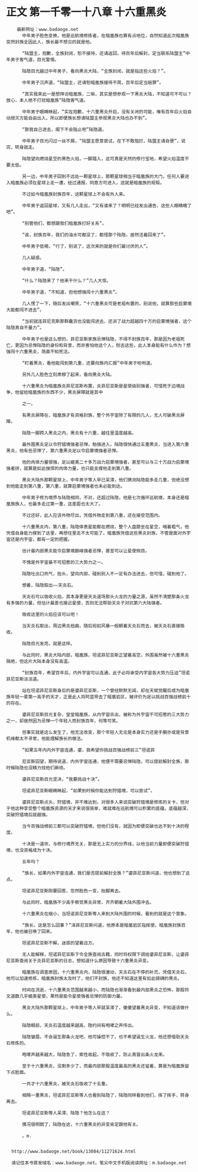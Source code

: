 # 正文 第一千零一十八章 十六重黑炎
        最新网址：www.badaoge.net
          中年男子脸色变换，他是巡航境修炼者，在暗凰族也算有点地位，自然知道此次暗凰族突然封族全因此人，族长最不想见的就是他。
      
          “陆盟主，抱歉，全族封闭，恕不接待，还请返回，待百年后解封，定当联系陆盟主”中年男子客气道，目光警惕。
      
          陆隐目光越过中年男子，看向黑炎大陆，“全族封闭，就是指这些火焰？”。
      
          中年男子沉声道，“陆盟主，还请恕暗凰族接待不周，百年后定当赔罪”。
      
          “其实我来此一是想拜访暗凰族，二嘛，其实是想参观一下黑炎大陆，不知道可不可以？放心，本人绝不打扰暗凰族”陆隐客气道。
      
          中年男子眼睛眯起，“实在抱歉，十六重黑炎开启，没有关闭的可能，唯有百年后火焰自动熄灭方能自由出入，所以即便族长想请陆盟主参观黑炎大陆也办不到”。
      
          “那我自己进去，阁下不会阻止吧”陆隐道。
      
          中年男子目光闪过一丝不屑，“陆盟主愿意尝试，在下不敢阻拦，陆盟主请自便”，说完，转身就走。
      
          陆隐望向燃烧星空的黑色火焰，一脚踏入，这可真是天然的修行宝地，希望火焰温度不要太低。
      
          另一边，中年男子回到不远处一颗星球上，那颗星球相当于暗凰族的大门，任何人要进入暗凰族必须在星球上走一遭，经过通报，同意方可进入，这就是暗凰族的规矩。
      
          不过如今暗凰族封族百年，这颗星球上不会有外人来。
      
          中年男子返回星球，又有几人走出，“又有谁来了？明明已经发出通告，这些人眼睛瞎了吧”。
      
          “别管他们，都想跟我们暗凰族打好关系”。
      
          “诶，封族百年，我们的油水可都没了，都怪那个陆隐，居然活着回来了”。
      
          中年男子低喝，“行了，别说了，这次来的就是你们最讨厌的人”。
      
          几人疑惑。
      
          中年男子道，“陆隐”。
      
          “什么？陆隐来了？他来干什么？”几人大惊。
      
          中年男子道，“不知道，但他想强闯十六重黑炎”。
      
          几人愣了一下，随后发出嘲笑，“十六重黑炎可是老祖布置的，别说他，就算那些启蒙境大能都闯不进去”。
      
          “当初就连菲尼克斯那群蠢货也没能闯进去，还派了战力超越四十万的启蒙境强者，这个陆隐真自不量力”。
      
          中年男子也是这么想的，菲尼亚斯家族忌惮陆隐，不得不封族百年，那是因为老祖死亡，更因为忌惮陆隐的身份和背景，而非害怕他这个人，刨去这些，此人本身能有什么作为？想强闯十六重黑炎，简直不知死活。
      
          “盯着黑炎，看他能闯到第几重，还要向族内汇报”中年男子吩咐道。
      
          另外几人脸色立刻肃穆了起来，看向黑炎大陆。
      
          十六重黑炎为暗凰族炎菲尼亚斯布置，炎菲尼亚斯是星使级别强者，可惜死于边境战争，他留给暗凰族的东西不少，黑炎屏障就是其中
      
          之一。
      
          有黑炎屏障在，暗凰族才有资格封族，整个外宇宙除了有限的几人，无人可破黑炎屏障。
      
          陆隐一脚跨入黑炎之内，黑炎有十六重，越往里温度越高。
      
          最外围黑炎足以令狩猎境强者忌惮，勉强进入，陆隐很快通过五重黑炎，当进入第六重黑炎，他有些忌惮了，第六重黑炎足以令启蒙境强者忌惮。
      
          他的肉体力量很强，足以媲美二十多万战力启蒙境强者，甚至可以与三十万战力启蒙境强者拼，就算是如此强悍的肉体力量，也只能支撑他走到第八重。
      
          黑炎大陆外那颗星球上，中年男子等人早已呆滞，他们猜测陆隐能多走几重，但绝没想到他能走到第八重，第八重，就算启蒙境强者也未必能到达。
      
          中年男子修为境界与陆隐相同，不对，还超过陆隐，他是七次循环巡航境，本身还是暗凰族族人，也最多走过第一重，这差距也太大了。
      
          不过还好，此人应该外物尽出，凭借外物走到第八重，还在接受范围内。
      
          十六重黑炎内，第八重，陆隐体表星能都在燃烧，整个人盘膝坐在星空，喘着粗气，他凭借自身能力撑到了这里，再想往里走不太可能了，暗凰族凭借这些黑炎封族，不管是面对外宇宙还是内宇宙，都有一定的把握。
      
          估计最内部黑炎能令启蒙境巅峰强者忌惮，甚至可以让星使侧目。
      
          不愧是外宇宙最不可招惹的三大势力之一。
      
          陆隐吐出口热气，抬头，望向内部，碰到别人不一定有办法进去，但可惜，碰到他了。
      
          想着，陆隐取出——天炎石。
      
          天炎石可以吸收火焰，其本身更是天炎道场那头火龙的力量之源，虽然不清楚那条火龙有多强的力量，但估计最差也接近星使，否则无法帮助天炎子对抗第六大陆强者。
      
          吸收这里的火焰应该可以吧！
      
          当天炎石取出，周边黑炎扭曲，随后宛如风暴一般朝着天炎石而去，被天炎石直接吸收。
      
          陆隐目光发亮，就是这样。
      
          与此同时，黑炎大陆内部，暗凰族，坦诺菲尼亚斯正望着高空，外围虽然被十六重黑炎隔绝，但这片大陆本身没有高温。
      
          “封族百年，希望百年后，内外宇宙可以连通，此子必将承受内宇宙各大势力压迫”坦诺菲尼亚斯淡淡道。
      
          站在坦诺菲尼亚斯身后的是鎏菲尼亚斯，一个曾经默默无闻，却在天赋觉醒后成为暗凰族年轻一辈第一高手的天才，正是此人将阿蓝带去了暗凰岩区，被评价为足以挑战百强战榜前十的存在。
      
          鎏菲尼亚斯目光复杂，堂堂暗凰族，从内宇宙杀出，被称为外宇宙不可招惹的三大势力之一，却居然因为忌惮一个年轻人而封族百年，何等可笑。
      
          但事实就是这么发生了，他无法改变，那个年轻人无论是本身实力还是手腕亦或是背景机缘都太不寻常，他能理解族长的做法。
      
          “如果五年内内外宇宙连通，鎏，我希望你挑战百强战榜前三”坦诺菲
      
          尼亚斯回望，期待说道，内外宇宙连通，他便不需要忌惮陆隐，可以提前解封全族，那时候陆隐也没精力找他们麻烦。
      
          鎏菲尼亚斯目光坚决，“我要挑战十决”。
      
          坦诺菲尼亚斯眼睛眯起，“如果到时候你能达到狩猎境，可以尝试”。
      
          鎏菲尼亚斯点头，狩猎境，并不难达到，对很多人来说突破狩猎境是修炼的关卡，但对于他这种享受整个暗凰族资源的天才来说很简单，难就难在巡航境可以积累的底蕴，底蕴越深，突破狩猎境后就越强。
      
          当今百强战榜前三都可以突破狩猎境，但他们没有，就因为即便突破也达不到十决的程度。
      
          十决是一道坎，与修行境界无关，那是无上实力的分界线，以他当前力量即便突破狩猎境，也没资格成为十决。
      
          五年吗？
      
          “族长，如果内外宇宙连通，我们是否提前解封全族？”鎏菲尼亚斯问道，他也想到了这点。
      
          坦诺菲尼亚斯刚要回答，忽然脸色一变，抬脚离去。
      
          与此同时，暗凰族不少高手察觉黑炎异常，齐齐朝着大陆外围冲去。
      
          十六重黑炎在缩小，当坦诺菲尼亚斯等人来到大陆外围的时候，看到的就是这个景象。
      
          “族长，这是怎么回事？”泽菲尼亚斯问道，他原本是暗凰岩区指挥使，暗凰族封族百年，他也被召唤了回来。
      
          坦诺菲尼亚斯不解，迷惑的望着远方。
      
          无人能解释，坦诺菲尼亚斯下令全族查阅古籍，同时将权限下调给鎏菲尼亚斯，让鎏菲尼亚斯查阅关于炎菲尼亚斯的日志，想知道什么原因导致十六重黑炎异变。
      
          暗凰族在调查原因，十六重黑炎内，陆隐很激动，天炎石在不停的补充，凭借天炎石，他可以加速修炼，暗凰族封族太及时了，他们不封族，他还不知道这里有如此磅礴的黑炎。
      
          时间在流逝，十六重黑炎范围越来越小，而陆隐也渐渐看到最内部黑炎之恐怖，那股符文道数几乎媲美星使，果然是能令星使强者忌惮的防御力量。
      
          黑炎大陆外那颗星球上，中年男子等人早就呆滞了，傻傻望着黑炎异变，不知道该做什么。
      
          陆隐眼前，天炎石温度越来越高，隐约间有咆哮之声传出。
      
          陆隐皱眉，不会诞生那条火龙吧，他可操控不了，也不希望诞生火龙，他还想借助天炎石修炼的。
      
          咆哮声越来越大，陆隐急了，索性收起，不吸收了，防止真冒出条火龙来。
      
          至于十六重黑炎，没剩多少了，而最内部那股温度最高的黑炎还留着，算是为暗凰族留下点脸面。
      
          一共才十六重黑炎，被天炎石吸收了十五重。
      
          相隔一重黑炎，坦诺菲尼亚斯等人也看到陆隐了，陆隐同样看到他们，挥了挥手，转身离去。
      
          坦诺菲尼亚斯等人呆滞，陆隐？他怎么在这？
      
          情况很明朗了，陆隐在这，十六重黑炎的异变肯定跟他有关。
      
          。m.
      
      
      http://www.badaoge.net/book/13084/11271624.html
      
      请记住本书首发域名：www.badaoge.net。笔尖中文手机版阅读网址：m.badaoge.net